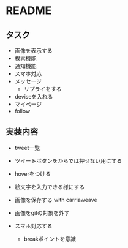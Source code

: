# README


## タスク

- 画像を表示する
- 検索機能
- 通知機能
- スマホ対応
- メッセージ
  - リプライをする
- deviseを入れる
- マイページ
- follow
## 実装内容

- tweet一覧
- ツイートボタンをからでは押せない用にする
- hoverをつける

- 絵文字を入力できる様にする

- 画像を保存する with carriaweave

- 画像をgitの対象を外す

- スマホ対応する
  - breakポイントを意識